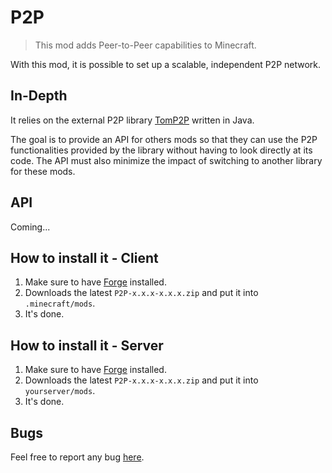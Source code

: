 # P2P

> This mod adds Peer-to-Peer capabilities to Minecraft.

With this mod, it is possible to set up a scalable, independent P2P network.

## In-Depth

It relies on the external P2P library [TomP2P](http://tomp2p.net/) written in Java.

The goal is to provide an API for others mods so that they can use the P2P functionalities provided by the library without having to look directly at its code. The API must also minimize the impact of switching to another library for these mods.

## API

Coming...

## How to install it - Client

1. Make sure to have [Forge](http://www.minecraftforge.net/wiki/Installation/Universal) installed.
2. Downloads the latest `P2P-x.x.x-x.x.x.zip` and put it into `.minecraft/mods`.
3. It's done.

## How to install it - Server

1. Make sure to have [Forge](http://www.minecraftforge.net/wiki/Installation/Universal) installed.
2. Downloads the latest `P2P-x.x.x-x.x.x.zip` and put it into `yourserver/mods`.
3. It's done.

## Bugs

Feel free to report any bug [here](https://github.com/Nauja/Minecraft/issues).
